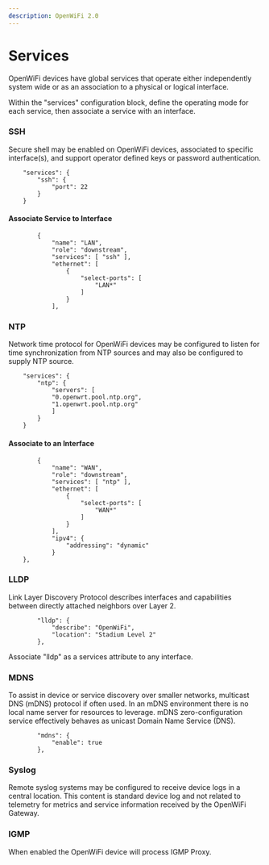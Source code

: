 ```yaml
---
description: OpenWiFi 2.0
---
```


# Services

OpenWiFi devices have global services that operate either independently system wide or as an association to a physical or logical interface. 

Within the "services" configuration block, define the operating mode for each service, then associate a service with an interface.

### SSH

Secure shell may be enabled on OpenWiFi devices, associated to specific interface\(s\), and support operator defined keys or password authentication.

```text
	"services": {
		"ssh": {
			"port": 22
		}
	}
```

#### Associate Service to Interface

```text
		{
			"name": "LAN",
			"role": "downstream",
			"services": [ "ssh" ],
			"ethernet": [
				{
					"select-ports": [
						"LAN*"
					]
				}
			],
```

### 

### NTP

Network time protocol for OpenWiFi devices may be configured to listen for time synchronization from  NTP sources and may also be configured to supply NTP source.

```text
	"services": {
		"ntp": {
			"servers": [
			"0.openwrt.pool.ntp.org",
			"1.openwrt.pool.ntp.org"
			]
		}
	}
```

#### Associate to an Interface 

```text
		{
			"name": "WAN",
			"role": "downstream",
			"services": [ "ntp" ],
			"ethernet": [
				{
					"select-ports": [
						"WAN*"
					]
				}
			],
			"ipv4": {
				"addressing": "dynamic"
			}
    },
```

### LLDP

Link Layer Discovery Protocol describes interfaces and capabilities between directly attached neighbors over Layer 2. 

```text
		"lldp": {
			"describe": "OpenWiFi",
			"location": "Stadium Level 2"
		},
```

Associate "lldp" as a services attribute to any interface.

### MDNS

To assist in device or service discovery over smaller networks,  multicast DNS \(mDNS\) protocol if often used. In an mDNS environment there is no local name server for resources to leverage.  mDNS zero-configuration service effectively behaves as unicast Domain Name Service \(DNS\).

```text
		"mdns": {
			"enable": true
		},
```

### Syslog 

Remote syslog systems may be configured to receive device logs in a central location. This content is standard device log and not related to telemetry for metrics and service information received by the OpenWiFi Gateway. 



### IGMP

When enabled the OpenWiFi device will process IGMP Proxy. 





